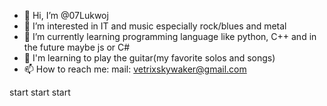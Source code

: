 - 👋 Hi, I’m @07Lukwoj
- 👀 I’m interested in IT and music especially rock/blues and metal
- 🌱 I’m currently learning programming language like python, C++ and in the future maybe js or C#
- 🎸 I'm learning to play the guitar(my favorite solos and songs)
- 📫 How to reach me:
mail: vetrixskywaker@gmail.com

<!---
07Lukwoj/07Lukwoj is a ✨ special ✨ repository because its `README.md` (this file) appears on your GitHub profile.
You can click the Preview link to take a look at your changes.
--->
start
start
start
